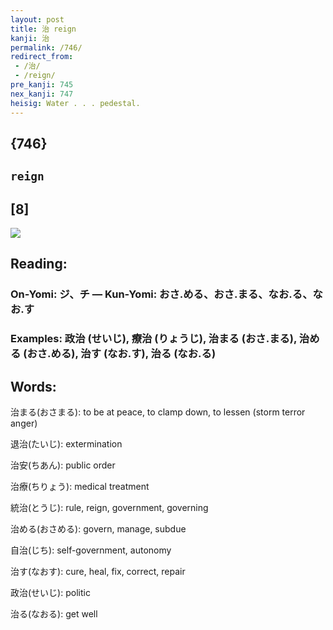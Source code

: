 ```yaml
---
layout: post
title: 治 reign
kanji: 治
permalink: /746/
redirect_from:
 - /治/
 - /reign/
pre_kanji: 745
nex_kanji: 747
heisig: Water . . . pedestal.
---
```


## {746}

## `reign`

## [8]

<div class="stroke"><img src="E6B2BB.png" /></div>

## Reading:

### On-Yomi: ジ、チ &mdash; Kun-Yomi: おさ.める、おさ.まる、なお.る、なお.す

### Examples: 政治 (せいじ), 療治 (りょうじ), 治まる (おさ.まる), 治める (おさ.める), 治す (なお.す), 治る (なお.る)

## Words:

治まる(おさまる): to be at peace, to clamp down, to lessen (storm terror anger)

退治(たいじ): extermination

治安(ちあん): public order

治療(ちりょう): medical treatment

統治(とうじ): rule, reign, government, governing

治める(おさめる): govern, manage, subdue

自治(じち): self-government, autonomy

治す(なおす): cure, heal, fix, correct, repair

政治(せいじ): politic

治る(なおる): get well
